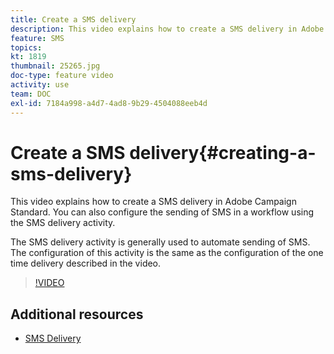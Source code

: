 ```yaml
---
title: Create a SMS delivery
description: This video explains how to create a SMS delivery in Adobe Campaign Standard (ACS).
feature: SMS
topics: 
kt: 1819
thumbnail: 25265.jpg
doc-type: feature video
activity: use
team: DOC
exl-id: 7184a998-a4d7-4ad8-9b29-4504088eeb4d
---
```

# Create a SMS delivery{#creating-a-sms-delivery}

This video explains how to create a SMS delivery in Adobe Campaign Standard. You can also configure the sending of SMS in a workflow using the SMS delivery activity.

The SMS delivery activity is generally used to automate sending of SMS. The configuration of this activity is the same as the configuration of the one time delivery described in the video.

>[!VIDEO](https://video.tv.adobe.com/v/25265/?quality=12)

## Additional resources

* [SMS Delivery](https://docs.adobe.com/content/help/en/campaign-standard/using/managing-processes-and-data/channel-activities/sms-delivery.html#configuration)
